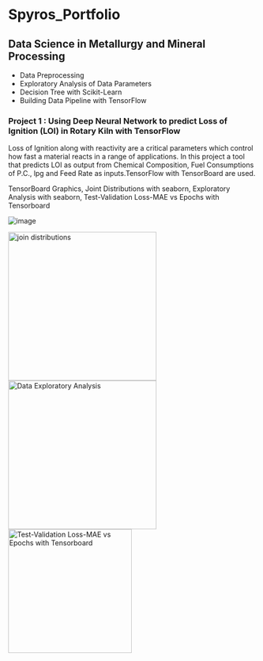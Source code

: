 
# Spyros_Portfolio

## Data Science in Metallurgy and Mineral Processing
* Data Preprocessing
* Exploratory Analysis of Data Parameters
* Decision Tree with Scikit-Learn
* Building Data Pipeline with TensorFlow

### Project 1 : Using Deep Neural Network to predict Loss of Ignition (LOI) in Rotary Kiln with TensorFlow 
  Loss of Ignition along with reactivity are a critical parameters which control how fast a material reacts in a range of applications.
  In this project   a tool that predicts LOI as output  from Chemical Composition, Fuel Consumptions of P.C., lpg and Feed Rate as inputs.TensorFlow with TensorBoard are used.  

TensorBoard Graphics, Joint Distributions with seaborn, Exploratory Analysis with seaborn,  Test-Validation Loss-MAE vs Epochs with Tensorboard   
 
 ![image](https://user-images.githubusercontent.com/56194024/111066076-d6142400-84c5-11eb-8a63-cd99092393b3.png)


<p float="left">
  <img src='https://github.com/spyrgalaz/DNN_RK/blob/main/metallurgy/joint_distributions.png' width=300  title='join distributions'/>
  <img src='https://github.com/spyrgalaz/DNN_RK/blob/main/metallurgy/plot8.png' width=300 title='Data Exploratory Analysis' />
  <img src='https://github.com/spyrgalaz/DNN_RK/blob/main/metallurgy/DNN_RK_LOSS.PNG' width=250 title='Test-Validation Loss-MAE vs Epochs with Tensorboard' /> 
</p>



